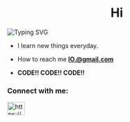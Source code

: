 
<h1 align="center">Hi</h1>












![Typing SVG](https://readme-typing-svg.demolab.com?font=Vcs+osd+mono&weight=900&duration=850&pause=850&color=359037&width=435&lines=IF+YOU+WANT+IT;WORK+FOR+IT)


- I learn new things everyday.


- How to reach me **IO.@gmail.com**

- **CODE!! CODE!! CODE!!**
<h3 align="left">Connect with me:</h3>
<p align="left">
<a href="https://www.facebook.com/profile.php?id=100080866297698" target="blank"><img align="center" src="https://raw.githubusercontent.com/rahuldkjain/github-profile-readme-generator/master/src/images/icons/Social/facebook.svg" alt="https://www.facebook.com/profile.php?id=100079721212245" height="30" width="40" /></a>
</p>


 

